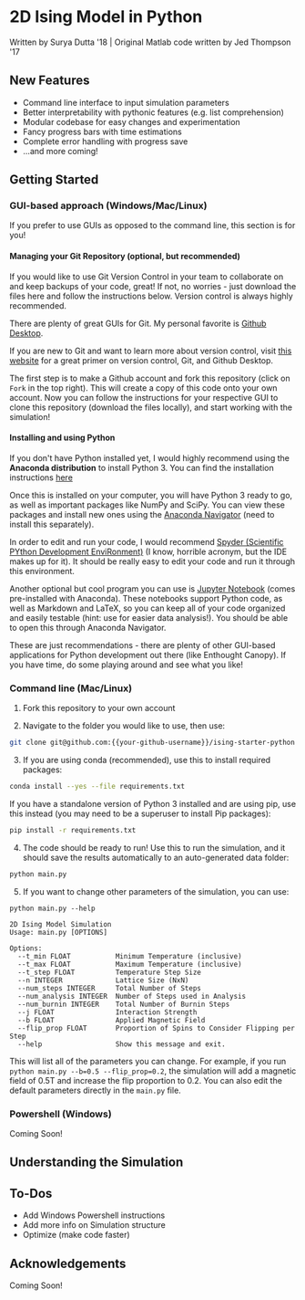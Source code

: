 # 2D Ising Model in Python

Written by Surya Dutta '18 | Original Matlab code written by Jed Thompson '17

## New Features
* Command line interface to input simulation parameters
* Better interpretability with pythonic features (e.g. list comprehension)
* Modular codebase for easy changes and experimentation
* Fancy progress bars with time estimations
* Complete error handling with progress save
* ...and more coming!


## Getting Started

### GUI-based approach (Windows/Mac/Linux)

If you prefer to use GUIs as opposed to the command line, this section is for you!

#### Managing your Git Repository (optional, but recommended)

If you would like to use Git Version Control in your team to collaborate on and keep backups of your code, great! If not, no worries - just download the files here and follow the instructions below. Version control is always highly recommended.

There are plenty of great GUIs for Git. My personal favorite is [Github Desktop](https://desktop.github.com/).

If you are new to Git and want to learn more about version control, visit [this website](https://programminghistorian.org/lessons/getting-started-with-github-desktop) for a great primer on version control, Git, and Github Desktop.

The first step is to make a Github account and fork this repository (click on `Fork` in the top right). This will create a copy of this code onto your own account. Now you can follow the instructions for your respective GUI to clone this repository (download the files locally), and start working with the simulation!

#### Installing and using Python

If you don't have Python installed yet, I would highly recommend using the **Anaconda distribution** to install Python 3. You can find the installation instructions [here](https://docs.anaconda.com/anaconda/install/)

Once this is installed on your computer, you will have Python 3 ready to go, as well as important packages like NumPy and SciPy. You can view these packages and install new ones using the [Anaconda Navigator](https://docs.anaconda.com/anaconda/navigator/) (need to install this separately).

In order to edit and run your code, I would recommend [Spyder (Scientific PYthon Development EnviRonment)](https://pythonhosted.org/spyder/) (I know, horrible acronym, but the IDE makes up for it). It should be really easy to edit your code and run it through this environment.

Another optional but cool program you can use is [Jupyter Notebook](http://jupyter.org/) (comes pre-installed with Anaconda). These notebooks support Python code, as well as Markdown and LaTeX, so you can keep all of your code organized and easily testable (hint: use for easier data analysis!). You should be able to open this through Anaconda Navigator.

These are just recommendations - there are plenty of other GUI-based applications for Python development out there (like Enthought Canopy). If you have time, do some playing around and see what you like!

### Command line (Mac/Linux)

1. Fork this repository to your own account

2. Navigate to the folder you would like to use, then use:
  ```bash
  git clone git@github.com:{{your-github-username}}/ising-starter-python ising && cd ising
  ```

3. If you are using conda (recommended), use this to install required packages:
  ```bash
  conda install --yes --file requirements.txt
  ```

  If you have a standalone version of Python 3 installed and are using pip, use this instead (you may need to be a superuser to install Pip packages):
  ```bash
  pip install -r requirements.txt
  ```

4. The code should be ready to run! Use this to run the simulation, and it should save the results automatically to an auto-generated data folder:
  ```bash
  python main.py
  ```

5. If you want to change other parameters of the simulation, you can use:

  ```
  python main.py --help

  2D Ising Model Simulation
  Usage: main.py [OPTIONS]

  Options:
    --t_min FLOAT           Minimum Temperature (inclusive)
    --t_max FLOAT           Maximum Temperature (inclusive)
    --t_step FLOAT          Temperature Step Size
    --n INTEGER             Lattice Size (NxN)
    --num_steps INTEGER     Total Number of Steps
    --num_analysis INTEGER  Number of Steps used in Analysis
    --num_burnin INTEGER    Total Number of Burnin Steps
    --j FLOAT               Interaction Strength
    --b FLOAT               Applied Magnetic Field
    --flip_prop FLOAT       Proportion of Spins to Consider Flipping per Step
    --help                  Show this message and exit.
  ```

  This will list all of the parameters you can change. For example, if you run `python main.py --b=0.5 --flip_prop=0.2`, the simulation will add a magnetic field of 0.5T and increase the flip proportion to 0.2. You can also edit the default parameters directly in the `main.py` file.


### Powershell (Windows)

Coming Soon!

## Understanding the Simulation



## To-Dos

* Add Windows Powershell instructions
* Add more info on Simulation structure
* Optimize (make code faster)

## Acknowledgements

Coming Soon!
